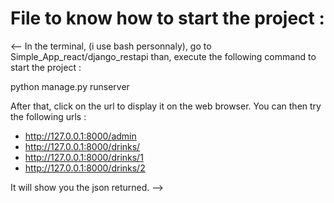 # File to know how to start the project :

<-- In the terminal, (i use bash personnaly), go to Simple_App_react/django_restapi
than, execute the following command to start the project :

python manage.py runserver

After that, click on the url to display it on the web browser.
You can then try the following urls :

- http://127.0.0.1:8000/admin
- http://127.0.0.1:8000/drinks/
- http://127.0.0.1:8000/drinks/1
- http://127.0.0.1:8000/drinks/2

It will show you the json returned.
-->
